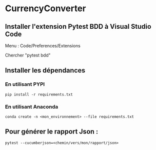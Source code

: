 # CurrencyConverter

## Installer l'extension Pytest BDD à Visual Studio Code

Menu : Code/Preferences/Extensions

Chercher "pytest bdd" 

## Installer les dépendances
### En utilisant PYPI
```` pip install -r requirements.txt ````

### En utilisant Anaconda
```` conda create -n <mon_environnement> --file requirements.txt ````

## Pour générer le rapport Json :

```` pytest --cucumberjson=<chemin/vers/mon/rapport/json> ````
